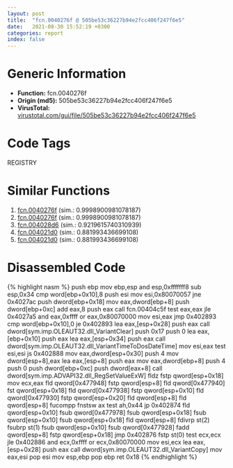 ```yaml
---
layout: post
title:  "fcn.0040276f @ 505be53c36227b94e2fcc406f247f6e5"
date:   2021-08-30 15:52:19 +0300
categories: report
index: false
---
```


# Generic Information
- **Function:** fcn.0040276f
- **Origin (md5):** 505be53c36227b94e2fcc406f247f6e5
- **VirusTotal:** [virustotal.com/gui/file/505be53c36227b94e2fcc406f247f6e5][virustotal_ref]

# Code Tags
<span class="tag" id="REGISTRY">REGISTRY</span>


# Similar Functions

1. [fcn.0040276f][similar_1_ref] (sim.: 0.9998900981078187)
2. [fcn.0040276f][similar_2_ref] (sim.: 0.9998900981078187)
3. [fcn.004028d6][similar_3_ref] (sim.: 0.9219615740310939)
4. [fcn.004021d0][similar_4_ref] (sim.: 0.881993436699108)
5. [fcn.004021d0][similar_5_ref] (sim.: 0.881993436699108)


# Disassembled Code

{% highlight nasm %}
push ebp
mov ebp,esp
and esp,0xfffffff8
sub esp,0x34
cmp word[ebp+0x10],8
push esi
mov esi,0x80070057
jne 0x4027ac
push dword[ebp+0x18]
mov eax,dword[ebp+8]
push dword[ebp+0xc]
add eax,8
push eax
call fcn.00404c5f
test eax,eax
jle 0x4027a5
and eax,0xffff
or eax,0x80070000
mov esi,eax
jmp 0x402893
cmp word[ebp+0x10],0
je 0x402893
lea eax,[esp+0x28]
push eax
call dword[sym.imp.OLEAUT32.dll_VariantClear]
push 0x17
push 0
lea eax,[ebp+0x10]
push eax
lea eax,[esp+0x34]
push eax
call dword[sym.imp.OLEAUT32.dll_VariantTimeToDosDateTime]
mov esi,eax
test esi,esi
js 0x402888
mov eax,dword[esp+0x30]
push 4
mov dword[esp+8],eax
lea eax,[esp+8]
push eax
mov eax,dword[ebp+8]
push 4
push 0
push dword[ebp+0xc]
push dword[eax+8]
call dword[sym.imp.ADVAPI32.dll_RegSetValueExW]
fldz
fstp qword[esp+0x18]
mov ecx,eax
fld qword[0x477948]
fstp qword[esp+8]
fld qword[0x477940]
fst qword[esp+0x18]
fld qword[0x477938]
fstp qword[esp+0x10]
fld qword[0x477930]
fstp qword[esp+0x20]
fld qword[esp+8]
fld qword[esp+8]
fucompp
fnstsw ax
test ah,0x44
jp 0x402874
fld qword[esp+0x10]
fsub qword[0x477978]
fsub qword[esp+0x18]
fsub qword[esp+0x10]
fsub qword[esp+0x18]
fld qword[esp+8]
fdivrp st(2)
fsubrp st(1)
fsub qword[esp+0x10]
fsub qword[0x477928]
fadd qword[esp+8]
fstp qword[esp+0x18]
jmp 0x402876
fstp st(0)
test ecx,ecx
jle 0x402886
and ecx,0xffff
or ecx,0x80070000
mov esi,ecx
lea eax,[esp+0x28]
push eax
call dword[sym.imp.OLEAUT32.dll_VariantCopy]
mov eax,esi
pop esi
mov esp,ebp
pop ebp
ret 0x18
{% endhighlight %}


[similar_1_ref]: /report/fcn.0040276f@c077742bdc6d4f2c0ca7d0e2a6a94acf
[similar_2_ref]: /report/fcn.0040276f@96a869ae624ddb4834a1d5a829f85469
[similar_3_ref]: /report/fcn.004028d6@f5b8476c36459986b226c45654aeb016
[similar_4_ref]: /report/fcn.004021d0@146b14fc12cf789043a79d4f548a23bf
[similar_5_ref]: /report/fcn.004021d0@5eead96f991d1eaa139e848643009945
[virustotal_ref]: https://www.virustotal.com/gui/file/505be53c36227b94e2fcc406f247f6e5